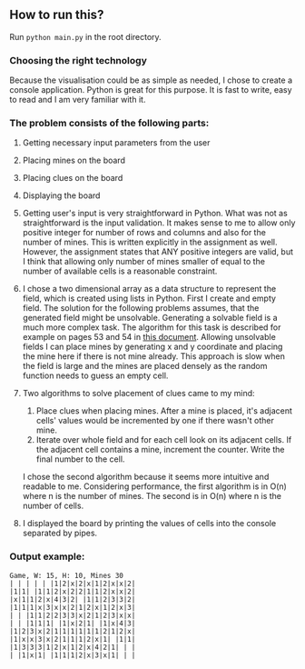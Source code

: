 ## How to run this?
Run `python main.py` in the root directory.

### Choosing the right technology
Because the visualisation could be as simple as needed, I chose to create a console application.
Python is great for this purpose. It is fast to write, easy to read and I am very familiar with it.

### The problem consists of the following parts:
1. Getting necessary input parameters from the user
2. Placing mines on the board
3. Placing clues on the board
4. Displaying the board


1. Getting user's input is very straightforward in Python.
What was not as straightforward is the input validation.
It makes sense to me to allow only positive integer for number of rows and columns and also for the number of mines.
This is written explicitly in the assignment as well.
However, the assignment states that ANY positive integers are valid, but I think that allowing only number of mines 
smaller of equal to the number of available cells is a reasonable constraint.

2. I chose a two dimensional array as a data structure to represent the field, which is created using lists in Python.
First I create and empty field.
The solution for the following problems assumes, that the generated field might be unsolvable. 
Generating a solvable field is a much more complex task. The algorithm for this task is described for example
on pages 53 and 54 in [this document](https://dspace.cvut.cz/bitstream/handle/10467/68632/F3-BP-2017-Cicvarek-Jan-Algorithms%20for%20Minesweeper%20Game%20Grid%20Generation.pdf).
Allowing unsolvable fields I can place mines by generating x and y coordinate and placing the mine here if there is not
mine already.
This approach is slow when the field is large and the mines are placed densely as the random function needs to 
guess an empty cell.

3. Two algorithms to solve placement of clues came to my mind:
    1. Place clues when placing mines. After a mine is placed, it's adjacent cells' values would be incremented by one
    if there wasn't other mine. 
    2. Iterate over whole field and for each cell look on its adjacent cells. If the adjacent cell contains a mine, 
    increment the counter. Write the final number to the cell. 
    
    I chose the second algorithm because it seems more intuitive and readable to me.
    Considering performance, the first algorithm is in O(n) where n is the number of mines.
    The second is in O(n) where n is the number of cells.
    
4. I displayed the board by printing the values of cells into the console separated by pipes.

### Output example:
```
Game, W: 15, H: 10, Mines 30
| | | | | |1|2|x|2|x|1|2|x|x|2|
|1|1| |1|1|2|x|2|2|1|1|2|x|x|2|
|x|1|1|2|x|4|3|2| |1|1|2|3|3|2|
|1|1|1|x|3|x|x|2|1|2|x|1|2|x|3|
| | |1|1|2|2|3|3|x|2|1|2|3|x|x|
| | |1|1|1| |1|x|2|1| |1|x|4|3|
|1|2|3|x|2|1|1|1|1|1|1|2|1|2|x|
|1|x|x|3|x|2|1|1|1|2|x|1| |1|1|
|1|3|3|3|1|2|x|1|2|x|4|2|1| | |
| |1|x|1| |1|1|1|2|x|3|x|1| | |
```